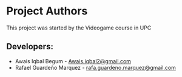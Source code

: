 Project Authors
===============

This project was started by the Videogame course in UPC

## Developers:

* Awais Iqbal Begum - Awais.iqbal2@gmail.com
* Rafael Guardeño Marquez - rafa.guardeno.marquez@gmail.com